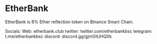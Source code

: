 # EtherBank
EtherBank is 8% Ether reflection token on Binance Smart Chain.

Socials:
Web: etherbank.club
twitter: twitter.com/etherbankbsc
telegram: t.me/etherbankbsc
discord: discord.gg/gjmGtUHQXk
